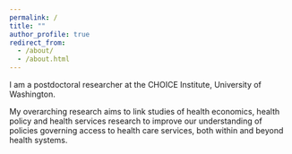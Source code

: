 ```yaml
---
permalink: /
title: ""
author_profile: true
redirect_from: 
  - /about/
  - /about.html
---
```

I am a postdoctoral researcher at the CHOICE Institute, University of Washington.

My overarching research aims to link studies of health economics, health policy and health services research to improve our understanding of policies governing access to health care services, both within and beyond health systems.
